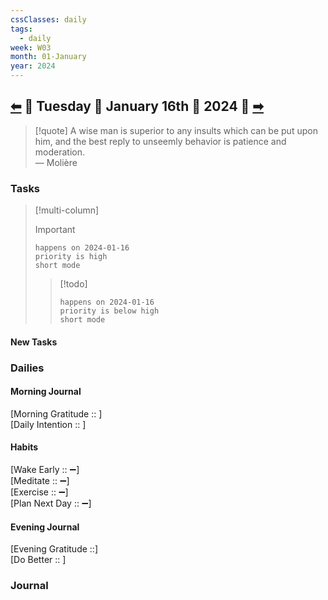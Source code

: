 ```yaml
---
cssClasses: daily
tags:
  - daily
week: W03
month: 01-January
year: 2024
---
```

  
## [⬅](./2024-01-15.md) 🔹 Tuesday 🔹 January 16th 🔹 2024 🔹 [➡](2024-01-17.md)  
  
> [!quote] A wise man is superior to any insults which can be put upon him, and the best reply to unseemly behavior is patience and moderation.  
> — Molière  
  
### Tasks  
  
> [!multi-column]  
>   
> > [!important]  
> > ```tasks  
> > happens on 2024-01-16  
> > priority is high  
> > short mode  
> > ```  
>   
> > [!todo]  
> > ```tasks  
> > happens on 2024-01-16  
> > priority is below high  
> > short mode  
> > ```  
  
#### New Tasks  
  
  
### Dailies  
  
#### Morning Journal  
[Morning Gratitude :: ]  
[Daily Intention :: ]  
  
#### Habits  
[Wake Early :: ➖]  
[Meditate :: ➖]  
[Exercise :: ➖]  
[Plan Next Day :: ➖]  
  
#### Evening Journal  
[Evening Gratitude ::]  
[Do Better :: ]  
  
### Journal  
  
  
[//begin]: # "Autogenerated link references for markdown compatibility"  
[2024-01-15|⬅]: 2024-01-15 "2024-01-15"  
[//end]: # "Autogenerated link references"